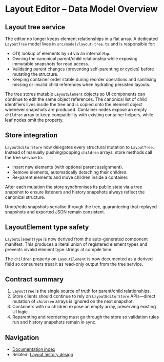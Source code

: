 # Layout Editor – Data Model Overview

## Layout tree service

The editor no longer keeps element relationships in a flat array. A dedicated `LayoutTree`
model lives in `src/model/layout-tree.ts` and is responsible for:

- O(1) lookup of elements by `id` via an internal `Map`.
- Owning the canonical parent/child relationship while exposing immutable snapshots for
  read access.
- Validating parent changes (preventing self-parenting or cycles) before mutating the
  structure.
- Keeping container order stable during reorder operations and sanitising missing or
  invalid child references when hydrating persisted layouts.

The tree stores mutable `LayoutElement` objects so UI components can continue to edit the
same object references. The canonical list of child identifiers lives inside the tree and
is copied onto the element object whenever snapshots are produced. Container nodes expose
an empty `children` array to keep compatibility with existing container helpers, while
leaf nodes omit the property.

## Store integration

`LayoutEditorStore` now delegates every structural mutation to `LayoutTree`. Instead of
manually pushing/popping `children` arrays, store methods call the tree service to:

- Insert new elements (with optional parent assignment).
- Remove elements, automatically detaching their children.
- Re-parent elements and move children inside a container.

After each mutation the store synchronises its public state via a tree snapshot to ensure
listeners and history snapshots always reflect the canonical structure.

Undo/redo snapshots serialise through the tree, guaranteeing that replayed snapshots and
exported JSON remain consistent.

## LayoutElement type safety

`LayoutElementType` is now derived from the auto-generated component manifest. This
produces a literal union of registered element types and prevents invalid element type
strings at compile time.

The `children` property on `LayoutElement` is now documented as a derived field so
consumers treat it as read-only output from the tree service.

## Contract summary

1. `LayoutTree` is the single source of truth for parent/child relationships.
2. Store clients should continue to rely on `LayoutEditorStore` APIs—direct mutation of
   `children` arrays is ignored on the next snapshot.
3. Containers with no children expose an empty array, preserving existing UI logic.
4. Reparenting and reordering must go through the store so validation rules run and
   history snapshots remain in sync.

## Navigation

- [Documentation index](./README.md)
- Related: [Layout history design](./history-design.md)
